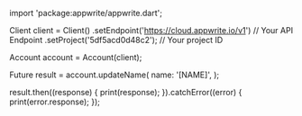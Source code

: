 import 'package:appwrite/appwrite.dart';

Client client = Client()
  .setEndpoint('https://cloud.appwrite.io/v1') // Your API Endpoint
  .setProject('5df5acd0d48c2'); // Your project ID

Account account = Account(client);

Future result = account.updateName(
  name: '[NAME]',
);

result.then((response) {
  print(response);
}).catchError((error) {
  print(error.response);
});

